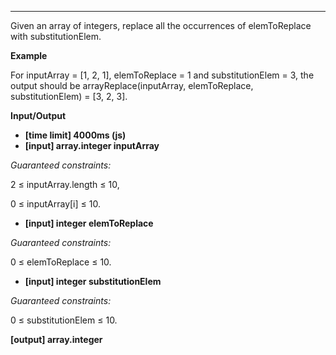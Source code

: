 
---
Given an array of integers, replace all the occurrences of elemToReplace with substitutionElem.

**Example**

For inputArray = [1, 2, 1], elemToReplace = 1 and substitutionElem = 3, the output should be
arrayReplace(inputArray, elemToReplace, substitutionElem) = [3, 2, 3].

**Input/Output**

- **[time limit] 4000ms (js)**
- **[input] array.integer inputArray**

*Guaranteed constraints:*

2 ≤ inputArray.length ≤ 10,

0 ≤ inputArray[i] ≤ 10.

- **[input] integer elemToReplace**

*Guaranteed constraints:*

0 ≤ elemToReplace ≤ 10.

- **[input] integer substitutionElem**

*Guaranteed constraints:*

0 ≤ substitutionElem ≤ 10.

**[output] array.integer**